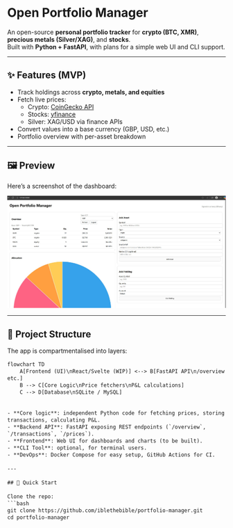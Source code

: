 # Open Portfolio Manager

An open-source **personal portfolio tracker** for **crypto (BTC, XMR)**, **precious metals (Silver/XAG)**, and **stocks**.  
Built with **Python + FastAPI**, with plans for a simple web UI and CLI support.  

---

## ✨ Features (MVP)

- Track holdings across **crypto, metals, and equities**
- Fetch live prices:
  - Crypto: [CoinGecko API](https://www.coingecko.com/en/api)
  - Stocks: [yfinance](https://pypi.org/project/yfinance/)
  - Silver: XAG/USD via finance APIs
- Convert values into a base currency (GBP, USD, etc.)
- Portfolio overview with per-asset breakdown

---

## 🖼 Preview

Here’s a screenshot of the dashboard:

![Portfolio Dashboard](docs/screenshot-portfolio.jpg)

---


## 🧩 Project Structure

The app is compartmentalised into layers:

```mermaid
flowchart TD
    A[Frontend (UI)\nReact/Svelte (WIP)] <--> B[FastAPI API\n/overview etc.]
    B --> C[Core Logic\nPrice fetchers\nP&L calculations]
    C --> D[Database\nSQLite / MySQL]


- **Core logic**: independent Python code for fetching prices, storing transactions, calculating P&L.  
- **Backend API**: FastAPI exposing REST endpoints (`/overview`, `/transactions`, `/prices`).  
- **Frontend**: Web UI for dashboards and charts (to be built).  
- **CLI Tool**: optional, for terminal users.  
- **DevOps**: Docker Compose for easy setup, GitHub Actions for CI.  

---

## 🚀 Quick Start

Clone the repo:
```bash
git clone https://github.com/iblethebible/portfolio-manager.git
cd portfolio-manager



